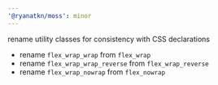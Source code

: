 ```yaml
---
'@ryanatkn/moss': minor
---
```


rename utility classes for consistency with CSS declarations

- rename `flex_wrap_wrap` from `flex_wrap`
- rename `flex_wrap_wrap_reverse` from `flex_wrap_reverse`
- rename `flex_wrap_nowrap` from `flex_nowrap`
